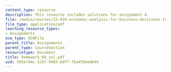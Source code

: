 ```yaml
---
content_type: resource
description: This resource includes solutions for assignment 4.
file: /media/courses/15-010-economic-analysis-for-business-decisions-fall-2004/595e744c1cb78485bdff76adfb6edb44_homework_04_sol.pdf
file_type: application/pdf
learning_resource_types:
- Assignments
ocw_type: OCWFile
parent_title: Assignments
parent_type: CourseSection
resourcetype: Document
title: homework_04_sol.pdf
uid: 595e744c-1cb7-8485-bdff-76adfb6edb44
---
```

